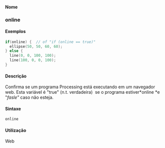 
#### Nome
### online

#### Exemplos

```pde
if(online) {  // of "if (online == true)" 
  ellipse(50, 50, 60, 60); 
} else { 
  line(0, 0, 100, 100); 
  line(100, 0, 0, 100); 
} 

```

#### Descrição
Confirma se um programa Processing está
executando em um navegador web. Esta variável é "true"
(n.t. verdadeira)  se o programa estiver*online *e "*fasle"* caso não esteja.

#### Sintaxe
```pde
online

```

#### Utilização

	
Web
